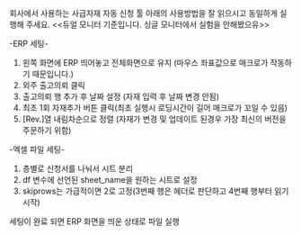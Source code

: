 회사에서 사용하는 사급자재 자동 신청 툴
아래의 사용방법을 잘 읽으시고 동일하게 실행해 주세요.
<<듀얼 모니터 기준입니다. 싱글 모니터에서 실험을 안해봤으유>>

-ERP 세팅-
1. 왼쪽 화면에 ERP 띄어놓고 전체화면으로 유지 (마우스 좌표값으로 매크로가 작동하기 때문입니다.)
2. 외주 출고의뢰 클릭
3. 출고의뢰 행 추가 후 날짜 설정 (자재 입력 후 날짜 변경 안됨)
4. 최초 1회 자재추가 버튼 클릭(최초 실행시 로딩시간이 길어 매크로가 꼬일 수 있음)
5. [Rev.]열 내림차순으로 정렬 (자재가 변경 및 업데이트 된경우 가장 최신의 버전을 주문하기 위함)

-엑셀 파일 세팅-
1. 층별로 신청서를 나눠서 시트 분리
2. df 변수에 선언된 sheet_name을 원하는 시트로 설정
3. skiprows는 가급적이면 2로 고정(3번째 행은 헤더로 판단하고 4번째 행부터 읽기 시작)

세팅이 완료 되면 ERP 화면을 띄운 상태로 파일 실행
